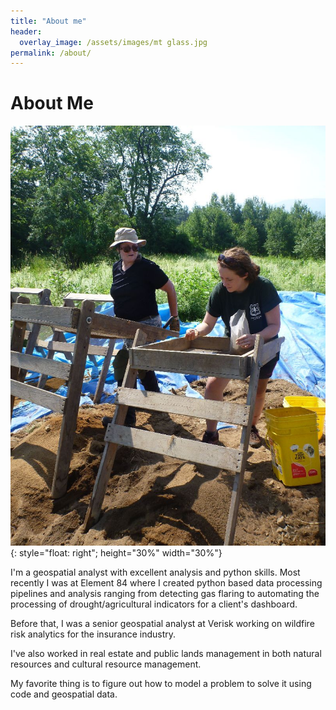 ```yaml
---
title: "About me"
header:
  overlay_image: /assets/images/mt glass.jpg
permalink: /about/
---
```


# About Me

![image](/assets/images/wmnfarch.jpg){: style="float: right"; height="30%" width="30%"}


I'm a geospatial analyst with excellent analysis and python skills. Most recently I was at Element 84 where I created python based data processing pipelines and analysis ranging from detecting gas flaring to automating the processing of drought/agricultural indicators for a client's dashboard. 

Before that, I was a senior geospatial analyst at Verisk working on wildfire risk analytics for the insurance industry. 

I've also worked in real estate and public lands management in both natural resources and cultural resource management. 

My favorite thing is to figure out how to model a problem to solve it using code and geospatial data.

